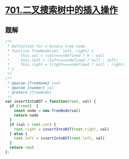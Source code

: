 # [701.二叉搜索树中的插入操作](https://leetcode-cn.com/problems/insert-into-a-binary-search-tree/)

## 题解
```js
/**
 * Definition for a binary tree node.
 * function TreeNode(val, left, right) {
 *     this.val = (val===undefined ? 0 : val)
 *     this.left = (left===undefined ? null : left)
 *     this.right = (right===undefined ? null : right)
 * }
 */
/**
 * @param {TreeNode} root
 * @param {number} val
 * @return {TreeNode}
 */
var insertIntoBST = function(root, val) {
  if (!root)  {
    const node = new TreeNode(val)
    return node
  }
  if (val > root.val) {
    root.right = insertIntoBST(root.right, val)
  } else {
    root.left = insertIntoBST(root.left, val)
  }
  return root
};
```